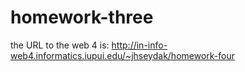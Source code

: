 # homework-three

the URL to the web 4 is: http://in-info-web4.informatics.iupui.edu/~jhseydak/homework-four

